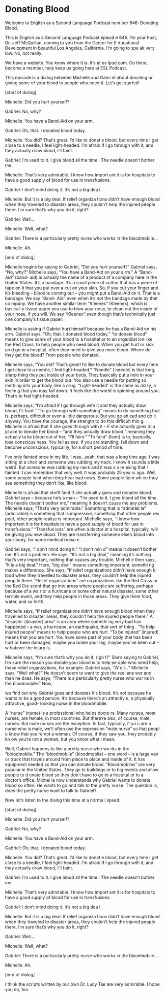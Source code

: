 # Donating Blood

Welcome to English as a Second Language Podcast num ber 846: Donating Blood.

This is English as a Second Language Podcast episod e 846. I’m your host, Dr. Jeff McQuillan, coming to you from the Center for E ducational Development in beautiful Los Angeles, California. I’m going to spe ak very low. No, not really.

We have a website. You know where it is. It’s at es lpod.com. Go there, become a member, help keep us going here at ESL Podcast.

This episode is a dialog between Michelle and Gabri el about donating or giving some of your blood to people who need it. Let’s get  started!

[start of dialog]

Michelle:  Did you hurt yourself?

Gabriel:  No, why?

Michelle:  You have a Band-Aid on your arm.

Gabriel:  Oh, that. I donated blood today.

Michelle:  You did? That’s great. I’d like to donat e blood, but every time I get close to a needle, I feel light-headed. I’m afraid if I go through with it, and they actually draw blood, I’ll faint.

Gabriel:  I’m used to it. I give blood all the time . The needle doesn’t bother me.

Michelle:  That’s very admirable. I know how import ant it is for hospitals to have a good supply of blood for use in transfusions.

Gabriel:  I don’t mind doing it. It’s not a big dea l.

Michelle:  But it is a big deal. If relief organiza tions didn’t have enough blood when they traveled to disaster areas, they couldn’t  help the injured people there. I’m sure that’s why you do it, right?

Gabriel:  Well...

 Michelle:  Well, what?

Gabriel:  There is a particularly pretty nurse who works in the bloodmobile...

Michelle:  Ah.

[end of dialog]

Michelle begins by saying to Gabriel, “Did you hurt  yourself?” Gabriel says, “No, why?” Michelle says, “You have a Band-Aid on your a rm.” A “Band-Aid” (band- aid) is actually the name of a product of a company  here in the United States. It’s a bandage. It’s a small piece of cotton that has a piece of tape on it that you put over a cut on your skin. So, if you cut your finger  and it’s bleeding – blood is coming out – you might put a Band-Aid on it. That is a bandage. We say “Band- Aid” even when it’s not the bandage made by that co mpany. We have another similar term “Kleenex” (Kleenex), which is basicall y tissue paper you use to blow your nose, to clean out the inside of your nose, if  you will. We say “Kleenex” even though that’s technically just one company’s tissue  paper.

Michelle is asking if Gabriel hurt himself because he has a Band-Aid on his arm. Gabriel says, “Oh, that. I donated blood today.” “to donate blood” means to give some of your blood to a hospital or to an organizat ion like the Red Cross, to help people who need blood. When you get hurt or sick an d go to a hospital, often they need to give you more blood. Where do they get  the blood? From people who donated.

Michelle says, “You did? That’s great! I’d like to donate blood but every time I get close to a needle, I feel light-headed.” “Needle” ( needle) is that long, sharp thing they put inside of your body. They basically put a hole in your skin in order to get the blood out. You also use a needle for putting so mething into your body, like a drug. “Light-headed” is the same as dizzy, a feelin g that you may fall down. It feels like the world is spinning around you. That’s  to feel light-headed.

Michelle says, “I’m afraid if I go through with it and they actually draw blood, I’ll faint.” “To go through with something” means to do something that is, perhaps, difficult or even a little dangerous. But you go ah ead and do it anyway. You have the courage, the strength to do this difficult thin g. Michelle is afraid that if she goes through with it – if she actually goes to a pl ace to donate her blood – “and they actually draw blood,” meaning they actually ta ke blood out of her, “I’ll faint.” “To faint” (faint) is to, basically, lose conscious ness. You fall asleep. If you are standing, fall down and become unconscious, typical ly, for a short period of time.

 I’ve only fainted once in my life. I was…yeah, that  was a long time ago. I was sitting at a chair and someone was rubbing my neck.  I know it sounds a little weird. But someone was rubbing my neck and it was s o relaxing that I fainted. I can remember that very well. It was probably 25 yea rs ago. Well, some people faint when they hear bad news. Some people faint wh en they see something they don’t like, like blood.

Michelle is afraid that she’ll faint if she actuall y goes and donates blood. Gabriel says – because he’s a man – “I’m used to it. I give  blood all the time. The needle doesn’t bother me,” meaning it doesn’t cause me any  problems. Michelle says, “That’s very admirable.” Something that is “admirab le” (admirable) is something that is impressive, something that other people res pect, other people realize is important. Michelle says, “I know how important it is for hospitals to have a good supply of blood for use in transfusions.” “Transfus ions” are when a doctor at a hospital, typically, will be giving you new blood. They are transferring someone else’s blood into your body, for some medical reaso n.

Gabriel says, “I don’t mind doing it.” “I don’t min d” means it doesn’t bother me. It’s not a problem. He says, “It’s not a big deal,”  meaning it’s nothing that’s very important, nothing that causes any trouble. Michell e then says, “It is a big deal.” Here, “big deal” means something important, somethi ng makes a difference. She says, “If relief organizations didn’t have enough b lood when they travelled to disaster areas, they couldn’t help the injured peop le there. “Relief organizations” are organizations like the Red Cross or the Red Cre scent that go into areas where people are suffering, perhaps because of a wa r or a hurricane or some other natural disaster, some other terrible event, and they help people in those areas. They give them food, water, and so forth.

Michelle says, “If relief organizations didn’t have  enough blood when they travelled to disaster areas, they couldn’t help the  injured people there.” A “disaster (disaster) area” is an area where somethi ng very bad has happened – a war, a hurricane, an earthquake, that sort of thing . “To help injured people” means to help people who are hurt. “To be injured” (injured) means that you are hurt. You have some part of your body that has been  hurt or been damaged, maybe you broke your leg, maybe you’ve been cut – w hatever the injury is.

Michelle says, “I’m sure that’s why you do it, righ t?” She’s saying to Gabriel, I’m sure the reason you donate your blood is to help pe ople who need help, these relief organizations, for example. Gabriel says, “W ell…” Michelle says, “Well what?” He doesn’t seem to want to give the real ans wer and then he does. He says, “There is a particularly pretty nurse who wor ks in the bloodmobile.” Now,

we find out why Gabriel goes and donates his blood.  It’s not because he wants to be a good person. It’s because there’s an attractiv e, a physically attractive, good- looking nurse in the bloodmobile.

A “nurse” (nurse) is a professional who helps docto rs. Many nurses, most nurses, are female, in most countries. But there’re also, of course, male nurses. But male nurses are the exception. In fact, typically, if yo u are a nurse who is male, we’ll often use the expression “male nurse” so that peopl e know that you’re not a woman. Of course, if they saw you, they probably kn ow you’re not a woman, but you know what I mean.

Well, Gabriel happens to like a pretty nurse who wo rks in the “bloodmobile.” The “bloodmobile” (bloodmobile) – one word – is a large  van or truck that travels around from place to place and inside of it. It has  equipment needed so that you can donate blood. “Bloodmobiles” are very popular in the United States. They go to buildings or to big events and allow people to d onate blood so they don’t have to go to a hospital or to a doctor’s office. Michel le now understands why Gabriel wants to donate blood so often. He wants to go and talk to the pretty nurse. The question is, does the pretty nurse want to talk to Gabriel?

Now let’s listen to the dialog this time at a norma l speed.

[start of dialog]

Michelle:  Did you hurt yourself?

Gabriel:  No, why?

Michelle:  You have a Band-Aid on your arm.

Gabriel:  Oh, that. I donated blood today.

Michelle:  You did? That’s great. I’d like to donat e blood, but every time I get close to a needle, I feel light-headed. I’m afraid if I go through with it, and they actually draw blood, I’ll faint.

Gabriel:  I’m used to it. I give blood all the time . The needle doesn’t bother me.

Michelle:  That’s very admirable. I know how import ant it is for hospitals to have a good supply of blood for use in transfusions.

Gabriel:  I don’t mind doing it. It’s not a big dea l.

 Michelle:  But it is a big deal. If relief organiza tions didn’t have enough blood when they traveled to disaster areas, they couldn’t  help the injured people there. I’m sure that’s why you do it, right?

Gabriel:  Well...

Michelle:  Well, what?

Gabriel:  There is a particularly pretty nurse who works in the bloodmobile...

Michelle:  Ah.

[end of dialog]

I think the scripts written by our own Dr. Lucy Tse  are very admirable. I hope you do, too.






